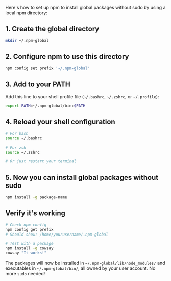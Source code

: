 Here's how to set up npm to install global packages without sudo by using a local npm directory:

## 1. Create the global directory
```bash
mkdir ~/.npm-global
```

## 2. Configure npm to use this directory
```bash
npm config set prefix '~/.npm-global'
```

## 3. Add to your PATH
Add this line to your shell profile file (`~/.bashrc`, `~/.zshrc`, or `~/.profile`):

```bash
export PATH=~/.npm-global/bin:$PATH
```

## 4. Reload your shell configuration
```bash
# For bash
source ~/.bashrc

# For zsh  
source ~/.zshrc

# Or just restart your terminal
```

## 5. Now you can install global packages without sudo
```bash
npm install -g package-name
```

## Verify it's working
```bash
# Check npm config
npm config get prefix
# Should show: /home/yourusername/.npm-global

# Test with a package
npm install -g cowsay
cowsay "It works!"
```

The packages will now be installed in `~/.npm-global/lib/node_modules/` and executables in `~/.npm-global/bin/`, all owned by your user account. No more `sudo` needed!